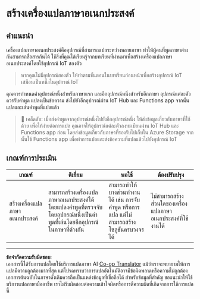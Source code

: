 <!--
CO_OP_TRANSLATOR_METADATA:
{
  "original_hash": "701f4a4466f9309b6e1d863077df0c06",
  "translation_date": "2025-08-27T20:45:57+00:00",
  "source_file": "6-consumer/lessons/4-multiple-language-support/assignment.md",
  "language_code": "th"
}
-->
# สร้างเครื่องแปลภาษาอเนกประสงค์

## คำแนะนำ

เครื่องแปลภาษาอเนกประสงค์คืออุปกรณ์ที่สามารถแปลระหว่างหลายภาษา ทำให้ผู้คนที่พูดภาษาต่างกันสามารถสื่อสารกันได้ ใช้สิ่งที่คุณได้เรียนรู้จากบทเรียนที่ผ่านมาเพื่อสร้างเครื่องแปลภาษาอเนกประสงค์โดยใช้อุปกรณ์ IoT สองตัว

> หากคุณไม่มีอุปกรณ์สองตัว ให้ทำตามขั้นตอนในบทเรียนก่อนหน้าเพื่อสร้างอุปกรณ์ IoT เสมือนเป็นหนึ่งในอุปกรณ์ IoT

คุณควรกำหนดค่าอุปกรณ์หนึ่งสำหรับภาษาแรก และอีกอุปกรณ์หนึ่งสำหรับอีกภาษา อุปกรณ์แต่ละตัวควรรับคำพูด แปลงเป็นข้อความ ส่งไปยังอีกอุปกรณ์ผ่าน IoT Hub และ Functions app จากนั้นแปลและเล่นคำพูดที่แปลแล้ว

> 💁 เคล็ดลับ: เมื่อส่งคำพูดจากอุปกรณ์หนึ่งไปยังอีกอุปกรณ์หนึ่ง ให้ส่งข้อมูลเกี่ยวกับภาษาที่ใช้ด้วย เพื่อให้ง่ายต่อการแปล คุณอาจให้อุปกรณ์แต่ละตัวลงทะเบียนผ่าน IoT Hub และ Functions app ก่อน โดยส่งข้อมูลเกี่ยวกับภาษาที่รองรับไปเก็บใน Azure Storage จากนั้นใช้ Functions app เพื่อทำการแปลและส่งข้อความที่แปลแล้วไปยังอุปกรณ์ IoT

## เกณฑ์การประเมิน

| เกณฑ์ | ดีเยี่ยม | พอใช้ | ต้องปรับปรุง |
| ------ | -------- | ------ | ------------ |
| สร้างเครื่องแปลภาษาอเนกประสงค์ | สามารถสร้างเครื่องแปลภาษาอเนกประสงค์ได้ โดยแปลงคำพูดที่ตรวจจับโดยอุปกรณ์หนึ่งเป็นคำพูดที่เล่นโดยอีกอุปกรณ์ในภาษาที่ต่างกัน | สามารถทำให้บางส่วนทำงานได้ เช่น การจับคำพูด หรือการแปล แต่ไม่สามารถสร้างโซลูชันครบวงจรได้ | ไม่สามารถสร้างส่วนใดของเครื่องแปลภาษาอเนกประสงค์ที่ใช้งานได้ |

---

**ข้อจำกัดความรับผิดชอบ**:  
เอกสารนี้ได้รับการแปลโดยใช้บริการแปลภาษา AI [Co-op Translator](https://github.com/Azure/co-op-translator) แม้ว่าเราจะพยายามให้การแปลมีความถูกต้องมากที่สุด แต่โปรดทราบว่าการแปลอัตโนมัติอาจมีข้อผิดพลาดหรือความไม่ถูกต้อง เอกสารต้นฉบับในภาษาดั้งเดิมควรถือเป็นแหล่งข้อมูลที่เชื่อถือได้ สำหรับข้อมูลที่สำคัญ ขอแนะนำให้ใช้บริการแปลภาษามืออาชีพ เราไม่รับผิดชอบต่อความเข้าใจผิดหรือการตีความผิดที่เกิดจากการใช้การแปลนี้